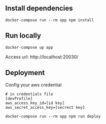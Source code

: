 
## Install dependencies
```
docker-compose run --rm app npm install
```

## Run locally

```
docker-compose up app
```

Access url: http://localhost:20030/

## Deployment

Config your aws credential

```
# in credentials file
[devProfile]
aws_access_key_id=[id key]
aws_secret_access_key=[secrect key]
```

```
docker-compose run --rm app npm run deploy
```